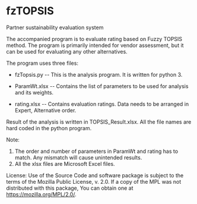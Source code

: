 # fzTOPSIS
Partner sustainability evaluation system


The accompanied program is to evaluate rating based on Fuzzy TOPSIS method. The program is primarily intended for vendor assessment, but it can be used for evaluating any other alternatives.


The program uses three files:

- fzTopsis.py   -- This is the analysis program. It is written for python 3. 

- ParamWt.xlsx  -- Contains the list of parameters to be used for analysis and its weights. 

- rating.xlsx   -- Contains evaluation ratings. Data needs to be arranged in Expert, Alternative order. 


Result of the analysis is written in TOPSIS_Result.xlsx. All the file names are hard coded in the python program.


Note: 
1. The order and number of parameters in ParamWt and rating has to match. Any mismatch will cause unintended results.
2. All the xlsx files are Microsoft Excel files. 

License:  Use of the Source Code and software package is subject to the terms of the Mozilla Public License, v. 2.0. If a copy of the MPL was not distributed with this package, You can obtain one at https://mozilla.org/MPL/2.0/.

